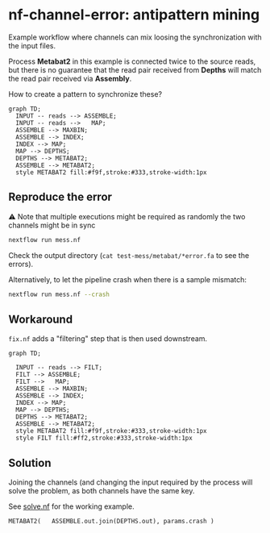 # nf-channel-error: antipattern mining

Example workflow where channels can mix loosing the synchronization with the input files.

Process **Metabat2** in this example is connected twice to the source reads, but there is no guarantee that the read pair received from **Depths** will match the read pair received via **Assembly**.

How to create a pattern to synchronize these?


```mermaid
graph TD;
  INPUT -- reads --> ASSEMBLE;
  INPUT -- reads -->   MAP;
  ASSEMBLE --> MAXBIN;
  ASSEMBLE --> INDEX;
  INDEX --> MAP;
  MAP --> DEPTHS;
  DEPTHS --> METABAT2;
  ASSEMBLE --> METABAT2;
  style METABAT2 fill:#f9f,stroke:#333,stroke-width:1px
```

## Reproduce the error

:warning: Note that multiple executions might be required as randomly the two channels might be in sync

```bash
nextflow run mess.nf
```

Check the output directory (`cat test-mess/metabat/*error.fa` to see the errors).


Alternatively, to let the pipeline crash when there is a sample mismatch:

```bash
nextflow run mess.nf --crash
```

## Workaround

`fix.nf` adds a "filtering" step that is then used downstream.


```mermaid
graph TD;

  INPUT -- reads --> FILT;
  FILT --> ASSEMBLE;
  FILT -->   MAP;
  ASSEMBLE --> MAXBIN;
  ASSEMBLE --> INDEX;
  INDEX --> MAP;
  MAP --> DEPTHS;
  DEPTHS --> METABAT2;
  ASSEMBLE --> METABAT2;
  style METABAT2 fill:#f9f,stroke:#333,stroke-width:1px
  style FILT fill:#ff2,stroke:#333,stroke-width:1px
```


## Solution

Joining the channels (and changing the input required by the process will solve the problem, as both channels have the same key.

See [solve.nf](solve.nf) for the working example.

```nextflow
METABAT2(   ASSEMBLE.out.join(DEPTHS.out), params.crash )
```
